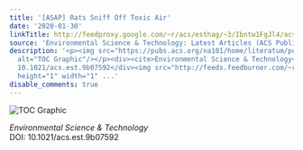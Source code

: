 ```yaml
---
title: '[ASAP] Rats Sniff Off Toxic Air'
date: '2020-01-30'
linkTitle: http://feedproxy.google.com/~r/acs/esthag/~3/Ibntw1FgJl4/acs.est.9b07592
source: 'Environmental Science & Technology: Latest Articles (ACS Publications)'
description: '<p><img src="https://pubs.acs.org/na101/home/literatum/publisher/achs/journals/content/esthag/0/esthag.ahead-of-print/acs.est.9b07592/20200129/images/medium/es9b07592_0006.gif"
  alt="TOC Graphic"/></p><div><cite>Environmental Science & Technology</cite></div><div>DOI:
  10.1021/acs.est.9b07592</div><img src="http://feeds.feedburner.com/~r/acs/esthag/~4/Ibntw1FgJl4"
  height="1" width="1" ...'
disable_comments: true
---
```

<p><img src="https://pubs.acs.org/na101/home/literatum/publisher/achs/journals/content/esthag/0/esthag.ahead-of-print/acs.est.9b07592/20200129/images/medium/es9b07592_0006.gif" alt="TOC Graphic"/></p><div><cite>Environmental Science & Technology</cite></div><div>DOI: 10.1021/acs.est.9b07592</div><img src="http://feeds.feedburner.com/~r/acs/esthag/~4/Ibntw1FgJl4" height="1" width="1" ...